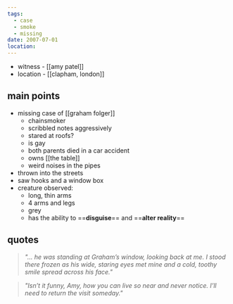 ```yaml
---
tags:
  - case
  - smoke
  - missing
date: 2007-07-01
location:
---
```

- witness - [[amy patel]]
- location - [[clapham, london]]
## main points
- missing case of [[graham folger]]
	- chainsmoker 
	- scribbled notes aggressively
	- stared at roofs?
	- is gay
	- both parents died in a car accident
	- owns [[the table]]
	- weird noises in the pipes
- thrown into the streets
- saw hooks and a window box
- creature observed:
	- long, thin arms
	- 4 arms and legs
	- grey
	- has the ability to ==**disguise**== and ==**alter reality**==

## quotes

> _"... he was standing at Graham’s window, looking back at me. I stood there frozen as his wide, staring eyes met mine and a cold, toothy smile spread across his face."_

>  _"Isn’t it funny, Amy, how you can live so near and never notice. I’ll need to return the visit someday."_
